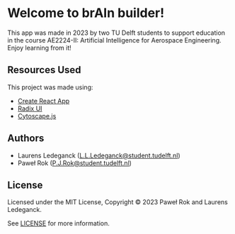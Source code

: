 # Welcome to brAIn builder!

This app was made in 2023 by two TU Delft students to support education in the course AE2224-II: Artificial Intelligence for Aerospace Engineering. Enjoy learning from it!

## Resources Used

This project was made using:
- [Create React App](https://github.com/facebook/create-react-app)
- [Radix UI](https://www.radix-ui.com/)
- [Cytoscape.js](https://js.cytoscape.org/)

## Authors

- Laurens Ledeganck (L.L.Ledeganck@student.tudelft.nl)
- Paweł Rok (P.J.Rok@student.tudelft.nl)

## License

Licensed under the MIT License, Copyright © 2023 Paweł Rok and Laurens Ledeganck.

See [LICENSE](./LICENSE) for more information.